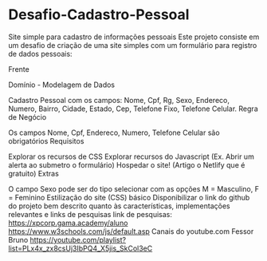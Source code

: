 # Desafio-Cadastro-Pessoal
Site simple para cadastro de informações pessoais
Este projeto consiste em um desafio de criação de uma site simples com um formulário para registro de dados pessoais:

Frente

Domínio - Modelagem de Dados

 Cadastro Pessoal com os campos: Nome, Cpf, Rg, Sexo, Endereco, Numero, Bairro, Cidade, Estado, Cep, Telefone Fixo, Telefone Celular.
Regra de Negócio

Os campos Nome, Cpf, Endereco, Numero, Telefone Celular são obrigatórios
Requisitos

Explorar os recursos de CSS
Explorar recursos do Javascript (Ex. Abrir um alerta ao submetro o formulário)
Hospedar o site! (Artigo o Netlify que é gratuito)
Extras

O campo Sexo pode ser do tipo selecionar com as opções M = Masculino, F = Feminino
Estilização do site (CSS) básico
Disponibilizar o link do github do projeto bem descrito quanto às características, implementações relevantes e links de pesquisas
link de pesquisas: https://xpcorp.gama.academy/aluno https://www.w3schools.com/js/default.asp Canais do youtube.com Fessor Bruno https://youtube.com/playlist?list=PLx4x_zx8csUj3IbPQ4_X5jis_SkCol3eC
